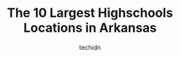 ---
layout: ampstory
image: https://i0.wp.com/paketmu.com/wp-content/uploads/2023/06/conway-high-school-0-in-arkansas-1686370277.jpeg?resize=640,853
author: techidn
featured: false
description: Explore the diverse Highschool scene in Arkansas, home to an incredible selection of 10 establishments catering to every taste. Whether youre in search of iconic favorites or undiscovered t
title: The 10 Largest Highschools Locations in Arkansas
cover:
   title: The 10 Largest Highschools Locations in Arkansas
   subtitle: RICKPATE
   background: https://paketmu.com/wp-content/uploads/2023/06/conway-high-school-0-in-arkansas-1686370277.jpeg

pages: 
 - layout: thirds
   top: <h1>#1 Little Rock Central High School</h1>
   bottom: "<p>Always a moving experience each time I take a group of students on a fieldtrip here.  The museum is great and our ranger was very knowledgeable  and thorough. The school </p>"
   background: https://paketmu.com/wp-content/uploads/2023/06/conway-high-school-1-in-arkansas-1686370278.jpeg
   backgroundblur: true
 - layout: thirds
   top: <h1>#2 England High School</h1>
   bottom: "<p>England is my city</p>"
   background: https://paketmu.com/wp-content/uploads/2023/06/conway-high-school-2-in-arkansas-1686370278.jpeg
   cta:
      link: https://paketmu.com/the-10-largest-highschools-locations-in-arkansas/
      text: The 10 Largest Highschools Locations in Arkansas
 - layout: thirds
   top: <h1>#3 Cabot High School</h1>
   bottom: "<p>Both of my kids went to this High School.  Both are VERY different. Daughter had many  friends, Son had a small group of close friends.  I cannot say enough great things </p>"
   background: https://paketmu.com/wp-content/uploads/2023/06/conway-high-school-3-in-arkansas-1686370280.jpeg
   cta:
      link: https://paketmu.com/the-10-largest-highschools-locations-in-arkansas/
      text: The 10 Largest Highschools Locations in Arkansas
 - layout: thirds
   top: <h1>#4 Conway High School</h1>
   bottom: "<p>2300 Prince St, Conway, AR 72034, United States</p>"
   background: https://images.unsplash.com/photo-1557672172-298e090bd0f1?ixlib=rb-4.0.3&ixid=MnwxMjA3fDB8MHxwaG90by1wYWdlfHx8fGVufDB8fHx8&auto=format&fit=crop&w=640&h=853&q=80
   cta:
      link: https://paketmu.com/the-10-largest-highschools-locations-in-arkansas/
      text: The 10 Largest Highschools Locations in Arkansas
 - layout: thirds
   top: <h1>#5 Benton High School</h1>
   bottom: "<p>211 N Border St, Benton, AR 72015, United States</p>"
   background: https://images.unsplash.com/photo-1541356665065-22676f35dd40?ixlib=rb-4.0.3&ixid=MnwxMjA3fDB8MHxwaG90by1wYWdlfHx8fGVufDB8fHx8&auto=format&fit=crop&w=640&h=853&q=80
   cta:
      link: https://paketmu.com/the-10-largest-highschools-locations-in-arkansas/
      text: The 10 Largest Highschools Locations in Arkansas
 - layout: thirds
   top: <h1>#6 Hall STEAM Magnet High School</h1>
   bottom: "<p>6700 H St, Little Rock, AR 72205, United States</p>"
   background: https://images.unsplash.com/photo-1552083974-186346191183?ixlib=rb-4.0.3&ixid=MnwxMjA3fDB8MHxwaG90by1wYWdlfHx8fGVufDB8fHx8&auto=format&fit=crop&w=640&h=853&q=80
   cta:
      link: https://paketmu.com/the-10-largest-highschools-locations-in-arkansas/
      text: The 10 Largest Highschools Locations in Arkansas
 - layout: thirds
   top: <h1>#7 Rogers Heritage High School</h1>
   bottom: "<p>1114 S 5th St, Rogers, AR 72756, United States</p>"
   background: https://images.unsplash.com/photo-1533998839656-76f5e4b2bccb?ixlib=rb-4.0.3&ixid=MnwxMjA3fDB8MHxwaG90by1wYWdlfHx8fGVufDB8fHx8&auto=format&fit=crop&w=640&h=853&q=80
   cta:
      link: https://paketmu.com/the-10-largest-highschools-locations-in-arkansas/
      text: The 10 Largest Highschools Locations in Arkansas
 - layout: thirds
   middle: Continue reading...
   background: https://images.unsplash.com/photo-1488554378835-f7acf46e6c98?ixlib=rb-4.0.3&ixid=MnwxMjA3fDB8MHxwaG90by1wYWdlfHx8fGVufDB8fHx8&auto=format&fit=crop&w=640&h=853&q=80
   cta:
      link: https://paketmu.com/the-10-largest-highschools-locations-in-arkansas/
      text: The 10 Largest Highschools Locations in Arkansas
      
---